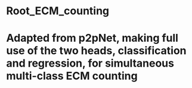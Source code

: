 # Root_ECM_counting
# Adapted from p2pNet, making full use of the two heads, classification and regression, for simultaneous multi-class ECM counting
